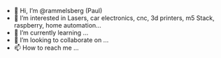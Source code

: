 - 👋 Hi, I’m @rammelsberg (Paul)
- 👀 I’m interested in Lasers, car electronics, cnc, 3d printers, m5 Stack, raspberry, home automation...
- 🌱 I’m currently learning ...
- 💞️ I’m looking to collaborate on ...
- 📫 How to reach me ...

<!---
rammelsberg/rammelsberg is a ✨ special ✨ repository because its `README.md` (this file) appears on your GitHub profile.
You can click the Preview link to take a look at your changes.
--->
